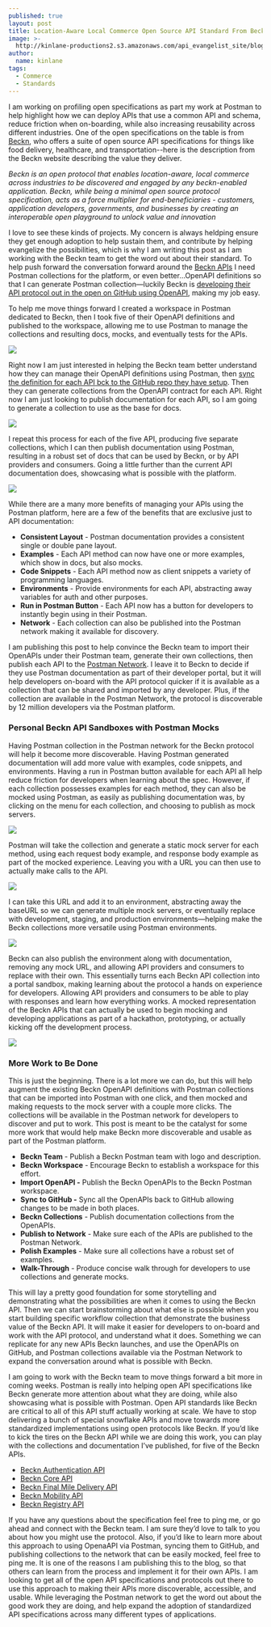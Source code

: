 ```yaml
---
published: true
layout: post
title: Location-Aware Local Commerce Open Source API Standard From Beckn
image: >-
  http://kinlane-productions2.s3.amazonaws.com/api_evangelist_site/blog/screen_shot_2020_08_11_at_9.51.17_pm.png
author:
  name: kinlane
tags:
  - Commerce
  - Standards
---
```

I am working on profiling open specifications as part my work at Postman to help highlight how we can deploy APIs that use a common API and schema, reduce friction when on-boarding, while also increasing reusability across different industries. One of the open specifications on the table is from [Beckn](https://beckn.org/), who offers a suite of open source API specifications for things like food delivery, healthcare, and transportation--here is the description from the Beckn website describing the value they deliver.

_Beckn is an open protocol that enables location-aware, local commerce across industries to be discovered and engaged by any beckn-enabled application. Beckn, while being a minimal open source protocol specification, acts as a force multiplier for end-beneficiaries - customers, application developers, governments, and businesses by creating an interoperable open playground to unlock value and innovation_

I love to see these kinds of projects. My concern is always heldping ensure they get enough adoption to help sustain them, and contribute by helping evangelize the possibilities, which is why I am writing this post as I am working with the Beckn team to get the word out about their standard. To help push forward the conversation forward around the [Beckn APIs](https://developers.beckn.org/) I need Postman collections for the platform, or even better…OpenAPI definitions so that I can generate Postman collection—luckily Beckn is [developing their API protocol out in the open on GitHub using OpenAPI](https://github.com/beckn/protocol-specifications), making my job easy. 

To help me move things forward I created a workspace in Postman dedicated to Beckn, then I took five of their OpenAPI definitions and published to the workspace, allowing me to use Postman to manage the collections and resulting docs, mocks, and eventually tests for the APIs.

![](http://kinlane-productions2.s3.amazonaws.com/api_evangelist_site/blog/api_builder.png)

Right now I am just interested in helping the Beckn team better understand how they can manage their OpenAPI definitions using Postman, then [sync the definition for each API bck to the GitHub repo they have setup](https://github.com/beckn/protocol-specifications). Then they can generate collections from the OpenAPI contract for each API. Right now I am just looking to publish documentation for each API, so I am going to generate a collection to use as the base for docs.

![](http://kinlane-productions2.s3.amazonaws.com/api_evangelist_site/blog/api_generate.png)

I repeat this process for each of the five API, producing five separate collections, which I can then publish documentation using Postman, resulting in a robust set of docs that can be used by Beckn, or by API providers and consumers. Going a little further than the current API documentation does, showcasing what is possible with the platform.

![](http://kinlane-productions2.s3.amazonaws.com/api_evangelist_site/blog/screen_shot_2020_08_11_at_9.51.17_pm.png)

While there are a many more benefits of managing your APIs using the Postman platform, here are a few of the benefits that are exclusive just to API documentation:

*   **Consistent Layout** \- Postman documentation provides a consistent single or double pane layout.
*   **Examples** - Each API method can now have one or more examples, which show in docs, but also mocks.
*   **Code Snippets** \- Each API method now as client snippets a variety of programming languages.
*   **Environments** - Provide environments for each API, abstracting away variables for auth and other purposes.
*   **Run in Postman Button** - Each API now has a button for developers to instantly begin using in their Postman.
*   **Network** - Each collection can also be published into the Postman network making it available for discovery. 

I am publishing this post to help convince the Beckn team to import their OpenAPIs under their Postman team, generate their own collections, then publish each API to the [Postman Network](https://explore.postman.com/). I leave it to Beckn to decide if they use Postman documentation as part of their developer portal, but it will help developers on-board with the API protocol quicker if it is available as a collection that can be shared and imported by any developer. Plus, if the collection are available in the Postman Network, the protocol is discoverable by 12 million developers via the Postman platform.

### Personal Beckn API Sandboxes with Postman Mocks

Having Postman collection in the Postman network for the Beckn protocol will help it become more discoverable. Having Postman generated documentation will add more value with examples, code snippets, and environments. Having a run in Postman button available for each API all help reduce friction for developers when learning about the spec. However, if each collection possesses examples for each method, they can also be mocked using Postman, as easily as publishing documentation was, by clicking on the menu for each collection, and choosing to publish as mock servers.

![](http://kinlane-productions2.s3.amazonaws.com/api_evangelist_site/blog/api_mock.png)

Postman will take the collection and generate a static mock server for each method, using each request body example, and response body example as part of the mocked experience. Leaving you with a URL you can then use to actually make calls to the API.

![](http://kinlane-productions2.s3.amazonaws.com/api_evangelist_site/blog/api_mock_url.png)

I can take this URL and add it to an environment, abstracting away the baseURL so we can generate multiple mock servers, or eventually replace with development, staging, and production environments—helping make the Beckn collections more versatile using Postman environments.

![](http://kinlane-productions2.s3.amazonaws.com/api_evangelist_site/blog/api_environment.png)

Beckn can also publish the environment along with documentation, removing any mock URL, and allowing API providers and consumers to replace with their own. This essentially turns each Beckn API collection into a portal sandbox, making learning about the protocol a hands on experience for developers. Allowing API providers and consumers to be able to play with responses and learn how everything works. A mocked representation of the Beckn APIs that can actually be used to begin mocking and developing applications as part of a hackathon, prototyping, or actually kicking off the development process.

![](http://kinlane-productions2.s3.amazonaws.com/api_evangelist_site/blog/api_call.png)

### More Work to Be Done

This is just the beginning. There is a lot more we can do, but this will help augment the existing Beckn OpenAPI definitions with Postman collections that can be imported into Postman with one click, and then mocked and making requests to the mock server with a couple more clicks. The collections will be available in the Postman network for developers to discover and put to work. This post is meant to be the catalyst for some more work that would help make Beckn more discoverable and usable as part of the Postman platform.

*   **Beckn Team** - Publish a Beckn Postman team with logo and description.
*   **Beckn Workspace** \- Encourage Beckn to establish a workspace for this effort.
*   **Import OpenAPI -** Publish the Beckn OpenAPIs to the Beckn Postman workspace.
*   **Sync to GitHub -** Sync all the OpenAPIs back to GitHub allowing changes to be made in both places.
*   **Beckn Collections** \- Publish documentation collections from the OpenAPIs.
*   **Publish to Network** - Make sure each of the APIs are published to the Postman Network.
*   **Polish Examples** - Make sure all collections have a robust set of examples.
*   **Walk-Through** \- Produce concise walk through for developers to use collections and generate mocks.

This will lay a pretty good foundation for some storytelling and demonstrating what the possibilities are when it comes to using the Beckn API. Then we can start brainstorming about what else is possible when you start building specific workflow collection that demonstrate the business value of the Beckn API. It will make it easier for developers to on-board and work with the API protocol, and understand what it does. Something we can replicate for any new APIs Beckn launches, and use the OpenAPIs on GitHub, and Postman collections available via the Postman Network to expand the conversation around what is possible with Beckn.

I am going to work with the Beckn team to move things forward a bit more in coming weeks. Postman is really into helping open API specifications like Beckn generate more attention about what they are doing, while also showcasing what is possible with Postman. Open API standards like Beckn are critical to all of this API stuff actually working at scale. We have to stop delivering a bunch of special snowflake APIs and move towards more standardized implementations using open protocols like Beckn. If you’d like to kick the tires on the Beckn API while we are doing this work, you can play with the collections and documentation I’ve published, for five of the Beckn APIs.

*   [Beckn Authentication API](https://documenter.getpostman.com/view/8854915/T1LLG98M?version=latest)
*   [Beckn Core API](https://documenter.getpostman.com/view/8854915/T1LLG98N?version=latest)
*   [Beckn Final Mile Delivery API](https://documenter.getpostman.com/view/8854915/T1LLG98Q?version=latest)
*   [Beckn Mobility API](https://documenter.getpostman.com/view/8854915/T1LLG98P?version=latest)
*   [Beckn Registry API](https://documenter.getpostman.com/view/8854915/T1LLG98R?version=latest)

If you have any questions about the specification feel free to ping me, or go ahead and connect with the Beckn team. I am sure they’d love to talk to you about how you might use the protocol. Also, if you’d like to learn more about this approach to using OpenaAPI via Postman, syncing them to GitHub, and publishing collections to the network that can be easily mocked, feel free to ping me. It is one of the reasons I am publishing this to the blog, so that others can learn from the process and implement it for their own APIs. I am looking to get all of the open API specifications and protocols out there to use this approach to making their APIs more discoverable, accessible, and usable. While leveraging the Postman network to get the word out about the good work they are doing, and help expand the adoption of standardized API specifications across many different types of applications.
